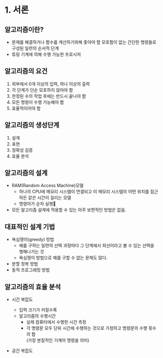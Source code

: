 # 1. 서론

## 알고리즘이란?
- 문제를 해결하거나 함수를 계산하기위해 좇아야 할 모호함이 없는 간단한 명령들로 구성된 일련의 순서적 단계
- 튜링 기계에 의해 수행 가능한 프로시저

## 알고리즘의 요건
1. 외부에서 0개 이상의 입력, 하나 이상의 출력
2. 각 단계가 단순 모호하지 않아야 함
3. 한정된 수의 작업 후에는 반드시 끝나야 함
4. 모든 명령이 수행 가능해야 함
5. 효율적이어야 함

## 알고리즘의 생성단계
1. 설계
2. 표현
3. 정확성 검증
4. 효율 분석


## 알고리즘의 설계

- RAM(Random Access Machine)모델
  - 하나의 CPU에 메모리 시스템이 연결되고 이 메모리 시스템의 어떤 위치를 접근하든 같은 시간이 걸리는 모델
  - 명령어가 순차 실행
- 모든 알고리즘 설계에 적용할 수 있는 아주 보편적인 방법은 없음.


## 대표적인 설계 기법
- 욕심쟁이(greedy) 방법
  - 해를 구하는 일련의 선택 과정마다 그 단계에서 최선이라고 볼 수 있는 선택을 행해나가는 것
  - 욕심쟁이 방법으로 해를 구할 수 없는 문제도 많다.
- 분할 정복 방법
- 동적 프로그래밍 방법


## 알고리즘의 효율 분석
- 시간 복잡도
  - 입력 크기가 커질수록
  - 알고리즘의 수행시간
    - 실제 컴퓨터에서 수행한 시간 측정
    - 각 명령문 모두 단위 시간에 수행하는 것으로 가정하고 명령문의 수행 횟수의 합   
    (가장 본질적인 기계어 명령을 의미)
  
- 공간 복잡도
  
